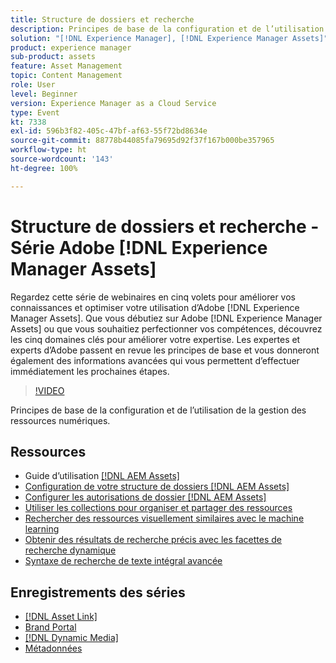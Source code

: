 ```yaml
---
title: Structure de dossiers et recherche
description: Principes de base de la configuration et de l’utilisation de la gestion des ressources numériques
solution: "[!DNL Experience Manager], [!DNL Experience Manager Assets]"
product: experience manager
sub-product: assets
feature: Asset Management
topic: Content Management
role: User
level: Beginner
version: Experience Manager as a Cloud Service
type: Event
kt: 7338
exl-id: 596b3f82-405c-47bf-af63-55f72bd8634e
source-git-commit: 88778b44085fa79695d92f37f167b000be357965
workflow-type: ht
source-wordcount: '143'
ht-degree: 100%

---
```


# Structure de dossiers et recherche - Série Adobe [!DNL Experience Manager Assets]

Regardez cette série de webinaires en cinq volets pour améliorer vos connaissances et optimiser votre utilisation dʼAdobe [!DNL Experience Manager Assets]. Que vous débutiez sur Adobe [!DNL Experience Manager Assets] ou que vous souhaitiez perfectionner vos compétences, découvrez les cinq domaines clés pour améliorer votre expertise. Les expertes et experts d’Adobe passent en revue les principes de base et vous donneront également des informations avancées qui vous permettent d’effectuer immédiatement les prochaines étapes.

>[!VIDEO](https://video.tv.adobe.com/v/332135/?quality=12&learn=on&hidetitle=true)

Principes de base de la configuration et de l’utilisation de la gestion des ressources numériques.

## Ressources

* Guide d’utilisation [[!DNL AEM Assets] ](https://experienceleague.adobe.com/fr/docs/experience-manager-65/content/assets/assets)
* [Configuration de votre structure de dossiers  [!DNL AEM Assets] ](https://experienceleague.adobe.com/fr/docs/experience-manager-learn/assets/configuring/baseline-folders)
* [Configurer les autorisations de dossier  [!DNL AEM Assets] ](https://experienceleague.adobe.com/fr/docs/experience-manager-learn/assets/configuring/baseline-permissions)
* [Utiliser les collections pour organiser et partager des ressources](https://experienceleague.adobe.com/fr/docs/experience-manager-learn/assets/search-and-discovery/collections)
* [Rechercher des ressources visuellement similaires avec le machine learning](https://experienceleague.adobe.com/fr/docs/experience-manager-learn/assets/search-and-discovery/search)
* [Obtenir des résultats de recherche précis avec les facettes de recherche dynamique](https://experienceleague.adobe.com/fr/docs/experience-manager-learn/assets/search-and-discovery/search)
* [Syntaxe de recherche de texte intégral avancée](https://experienceleague.adobe.com/fr/docs/experience-manager-64/assets/using/gql-search#using)

## Enregistrements des séries

* [[!DNL Asset Link]](asset-link.md)
* [Brand Portal](brand-portal.md)
* [[!DNL Dynamic Media]](dynamic-media.md)
* [Métadonnées](metadata.md)
